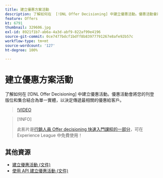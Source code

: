 ```yaml
---
title: 建立優惠方案活動
description: 了解如何在  [!DNL Offer Decisioning] 中建立優惠活動。優惠活動會將您的刊登版位和集合結合為單一實體，以決定傳遞最相關的優惠給客戶。
feature: Offers
kt: 6791
thumbnail: 329606.jpg
exl-id: 8921f1b7-ab6a-4a3d-abf9-822af99e4196
source-git-commit: 0ce7477bdcf1bdff8b83977791267e8afe92b57c
workflow-type: tm+mt
source-wordcount: '127'
ht-degree: 100%

---
```


# 建立優惠方案活動

了解如何在 [!DNL Offer Decisioning] 中建立優惠活動。優惠活動會將您的刊登版位和集合結合為單一實體，以決定傳遞最相關的優惠給客戶。

>[!VIDEO](https://video.tv.adobe.com/v/329606?quality=12&learn=on)

>[!INFO]
>
> 此影片是[行銷人員 Offer decisioning 快速入門課程的一部分](https://experienceleague.adobe.com/?recommended=ExperiencePlatform-U-1-2020.1.offerdecisioning)，可在 Experience League 中免費使用！


## 其他資源

* [建立優惠活動 (文件) ](https://experienceleague.adobe.com/docs/offer-decisioning/using/create-offer-activities.html?lang=zh-Hant)
* [使用 API 建立優惠活動 (文件) ](https://experienceleague.adobe.com/docs/offer-decisioning/using/api-reference/activities-api/create.html?lang=zh-Hant)
